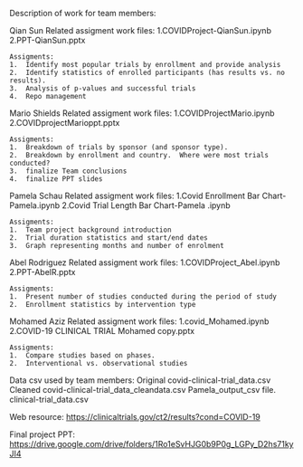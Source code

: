 Description of work for team members:

Qian Sun
	Related assigment work files:
	1.COVIDProject-QianSun.ipynb
	2.PPT-QianSun.pptx
	
	Assigments:
	1.  Identify most popular trials by enrollment and provide analysis
	2.  Identify statistics of enrolled participants (has results vs. no results).
	3.  Analysis of p-values and successful trials
	4.  Repo management

Mario Shields
	Related assigment work files:
	1.COVIDProjectMario.ipynb
	2.COVIDprojectMarioppt.pptx
	
	Assigments:
	1.  Breakdown of trials by sponsor (and sponsor type).
	2.  Breakdown by enrollment and country.  Where were most trials conducted?
	3.  finalize Team conclusions
	4.  finalize PPT slides 
	
Pamela Schau
	Related assigment work files:
	1.Covid Enrollment Bar Chart-Pamela.ipynb
	2.Covid Trial Length Bar Chart-Pamela .ipynb
	
	Assigments:
	1.  Team project background introduction
	2.  Trial duration statistics and start/end dates
	3.  Graph representing months and number of enrolment 
	
Abel Rodriguez
	Related assigment work files:
	1.COVIDProject_Abel.ipynb
	2.PPT-AbelR.pptx
	
	Assigments:
	1.  Present number of studies conducted during the period of study
	2.  Enrollment statistics by intervention type

Mohamed Aziz
	Related assigment work files:
	1.covid_Mohamed.ipynb
	2.COVID-19 CLINICAL TRIAL Mohamed copy.pptx
	
	Assigments:
	1.  Compare studies based on phases.
	2.  Interventional vs. observational studies

	
Data csv used by team members:
Original
covid-clinical-trial_data.csv
Cleaned
covid-clinical-trial_data_cleandata.csv
Pamela_output_csv file. 
clinical-trial_data.csv

Web resource: 
https://clinicaltrials.gov/ct2/results?cond=COVID-19

Final project PPT: 
https://drive.google.com/drive/folders/1Ro1eSvHJG0b9P0g_LGPy_D2hs71kyJI4
